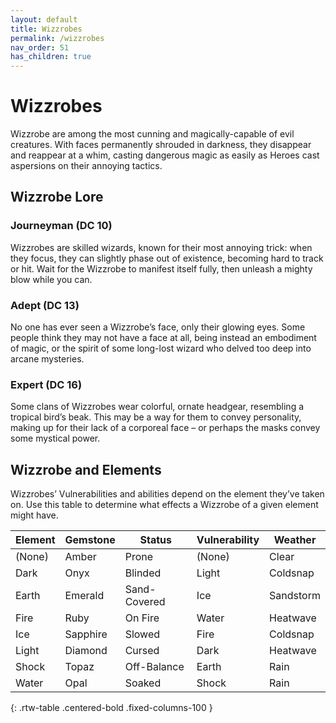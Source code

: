 ```yaml
---
layout: default
title: Wizzrobes
permalink: /wizzrobes
nav_order: 51
has_children: true
---
```


# Wizzrobes

Wizzrobe are among the most cunning and magically-capable of evil creatures. With faces permanently shrouded in darkness, they disappear and reappear at a whim, casting dangerous magic as easily as Heroes cast aspersions on their annoying tactics.

## Wizzrobe Lore

### Journeyman (DC 10)

Wizzrobes are skilled wizards, known for their most annoying trick: when they focus, they can slightly phase out of existence, becoming hard to track or hit. Wait for the Wizzrobe to manifest itself fully, then unleash a mighty blow while you can.

### Adept (DC 13)

No one has ever seen a Wizzrobe’s face, only their glowing eyes. Some people think they may not have a face at all, being instead an embodiment of magic, or the spirit of some long-lost wizard who delved too deep into arcane mysteries.

### Expert (DC 16)

Some clans of Wizzrobes wear colorful, ornate headgear, resembling a tropical bird’s beak. This may be a way for them to convey personality, making up for their lack of a corporeal face – or perhaps the masks convey some mystical power.

## Wizzrobe and Elements

Wizzrobes’ Vulnerabilities and abilities depend on the element they’ve taken on. Use this table to determine what effects a Wizzrobe of a given element might have.

| Element | Gemstone  | Status       | Vulnerability | Weather   |
|---------|-----------|--------------|---------------|---------- |
| (None)  | Amber     | Prone        | (None)        | Clear     |
| Dark    | Onyx      | Blinded      | Light         | Coldsnap  |
| Earth   | Emerald   | Sand-Covered | Ice           | Sandstorm |
| Fire    | Ruby      | On Fire      | Water         | Heatwave  |
| Ice     | Sapphire  | Slowed       | Fire          | Coldsnap  |
| Light   | Diamond   | Cursed       | Dark          | Heatwave  |
| Shock   | Topaz     | Off-Balance  | Earth         | Rain      |
| Water   | Opal      | Soaked       | Shock         | Rain      |
{: .rtw-table .centered-bold .fixed-columns-100 }